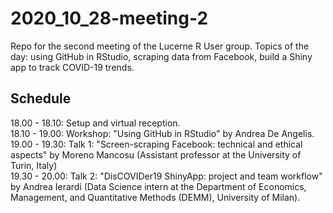 # 2020_10_28-meeting-2
Repo for the second meeting of the Lucerne R User group. Topics of the day: using GitHub in RStudio, scraping data from Facebook, build a Shiny app to track COVID-19 trends. 

## Schedule
18.00 - 18.10: Setup and virtual reception.  
18.10 - 19.00: Workshop: "Using GitHub in RStudio" by Andrea De Angelis.  
19.00 - 19.30: Talk 1: "Screen-scraping Facebook: technical and ethical aspects" by Moreno Mancosu (Assistant professor at the University of Turin, Italy)  
19.30 - 20.00: Talk 2: "DisCOVIDer19 ShinyApp: project and team workflow" by Andrea Ierardi (Data Science intern at the Department of Economics, Management, and Quantitative Methods (DEMM), University of Milan).  

